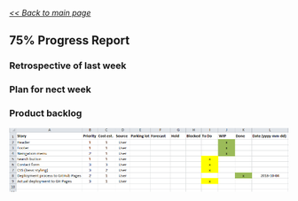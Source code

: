 _[<< Back to main page](https://maggievu.github.io/learning-reactjs/)_

## 75% Progress Report

### Retrospective of last week

### Plan for nect week

### Product backlog
[![Product Excel Backlog](../assets/images/prototype-75.png "Product Excel Backlog")](https://maggievu.github.io/learning-reactjs/assets/images/prototype-75.png)
